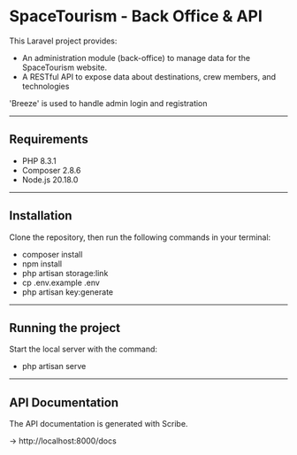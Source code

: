 # SpaceTourism - Back Office & API

This Laravel project provides:

- An administration module (back-office) to manage data for the SpaceTourism website.
- A RESTful API to expose data about destinations, crew members, and technologies

'Breeze' is used to handle admin login and registration

---

## Requirements
- PHP 8.3.1
- Composer 2.8.6
- Node.js 20.18.0

---

## Installation

Clone the repository, then run the following commands in your terminal:

- composer install
- npm install
- php artisan storage:link
- cp .env.example .env
- php artisan key:generate

---

## Running the project

Start the local server with the command: 

- php artisan serve

---

## API Documentation

The API documentation is generated with Scribe.

-> http://localhost:8000/docs
